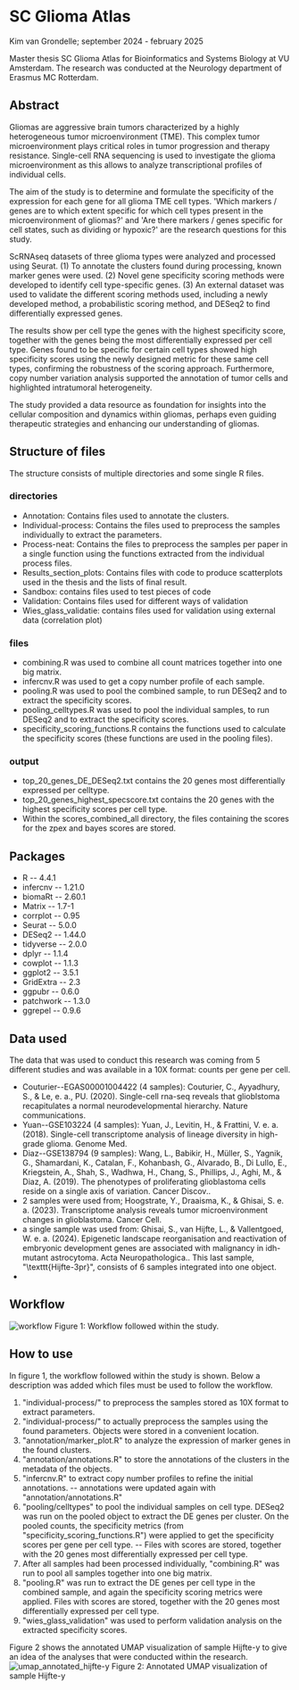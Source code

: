 # SC Glioma Atlas
Kim van Grondelle; september 2024 - february 2025

Master thesis SC Glioma Atlas for Bioinformatics and Systems Biology at VU Amsterdam. The research was conducted at the Neurology department of Erasmus MC Rotterdam. 

## Abstract
Gliomas are aggressive brain tumors characterized by a highly heterogeneous tumor microenvironment (TME). This complex tumor microenvironment plays critical roles in tumor progression and therapy resistance. Single-cell RNA sequencing is used to investigate the glioma microenvironment as this allows to analyze transcriptional profiles of individual cells.

The aim of the study is to determine and formulate the specificity of the expression for each gene for all glioma TME cell types. 'Which markers / genes are to which extent specific for which cell types present in the microenvironment of gliomas?' and 'Are there markers / genes specific for cell states, such as dividing or hypoxic?' are the research questions for this study. 

ScRNAseq datasets of three glioma types were analyzed and processed using Seurat. (1) To annotate the clusters found during processing, known marker genes were used. (2) Novel gene specificity scoring methods were developed to identify cell type-specific genes. (3) An external dataset was used to validate the different scoring methods used, including a newly developed method, a probabilistic scoring method, and DESeq2 to find differentially expressed genes. 

The results show per cell type the genes with the highest specificity score, together with the genes being the most differentially expressed per cell type. Genes found to be specific for certain cell types showed high specificity scores using the newly designed metric for these same cell types, confirming the robustness of the scoring approach. Furthermore, copy number variation analysis supported the annotation of tumor cells and highlighted intratumoral heterogeneity. 

The study provided a data resource as foundation for insights into the cellular composition and dynamics within gliomas, perhaps even guiding therapeutic strategies and enhancing our understanding of gliomas. 

## Structure of files
The structure consists of multiple directories and some single R files. 

### directories
- Annotation: Contains files used to annotate the clusters.
- Individual-process: Contains the files used to preprocess the samples individually to extract the parameters. 
- Process-neat: Contains the files to preprocess the samples per paper in a single function using the functions extracted from the individual process files. 
- Results_section_plots: Contains files with code to produce scatterplots used in the thesis and the lists of final result. 
- Sandbox: contains files used to test pieces of code
- Validation: Contains files used for different ways of validation
- Wies_glass_validatie: contains files used for validation using external data (correlation plot)

### files
- combining.R was used to combine all count matrices together into one big matrix. 
- infercnv.R was used to get a copy number profile of each sample. 
- pooling.R was used to pool the combined sample, to run DESeq2 and to extract the specificity scores. 
- pooling_celltypes.R was used to pool the individual samples, to run DESeq2 and to extract the specificity scores. 
- specificity_scoring_functions.R contains the functions used to calculate the specificity scores (these functions are used in the pooling files).

### output
- top_20_genes_DE_DESeq2.txt contains the 20 genes most differentially expressed per celltype. 
- top_20_genes_highest_specscore.txt contains the 20 genes with the highest specificity scores per cell type.
- Within the scores_combined_all directory, the files containing the scores for the zpex and bayes scores are stored. 

## Packages
- R -- 4.4.1 
- infercnv -- 1.21.0
- biomaRt -- 2.60.1  
- Matrix -- 1.7-1
- corrplot -- 0.95  
- Seurat -- 5.0.0 
- DESeq2 -- 1.44.0 
- tidyverse -- 2.0.0
- dplyr -- 1.1.4   
- cowplot -- 1.1.3
- ggplot2 -- 3.5.1  
- GridExtra -- 2.3
- ggpubr -- 0.6.0   
- patchwork -- 1.3.0
- ggrepel -- 0.9.6  


## Data used
The data that was used to conduct this research was coming from 5 different studies and was available in a 10X format: counts per gene per cell. 
- Couturier--EGAS00001004422 (4 samples): Couturier, C., Ayyadhury, S., & Le, e. a., PU. (2020). Single-cell rna-seq reveals that glioblstoma recapitulates a normal neurodevelopmental hierarchy. Nature communications. 
- Yuan--GSE103224 (4 samples): Yuan, J., Levitin, H., & Frattini, V. e. a. (2018). Single-cell transcriptome analysis of lineage diversity in high-grade glioma. Genome Med.
- Diaz--GSE138794 (9 samples): Wang, L., Babikir, H., Müller, S., Yagnik, G., Shamardani, K., Catalan, F., Kohanbash, G., Alvarado, B., Di Lullo, E., Kriegstein, A., Shah, S., Wadhwa, H., Chang, S., Phillips, J., Aghi, M., & Diaz, A. (2019). The phenotypes of proliferating glioblastoma cells reside on a single axis of variation. Cancer Discov..  
- 2 samples were used from; Hoogstrate, Y., Draaisma, K., & Ghisai, S. e. a. (2023). Transcriptome analysis reveals tumor microenvironment changes in glioblastoma. Cancer Cell.
- a single sample was used from: Ghisai, S., van Hijfte, L., & Vallentgoed, W. e. a. (2024). Epigenetic landscape reorganisation and reactivation of embryonic development genes are associated with malignancy in idh-mutant astrocytoma. Acta Neuropathologica.. This last sample, "\texttt{Hijfte-3pr}", consists of 6 samples integrated into one object.
- 
## Workflow
![workflow](https://github.com/user-attachments/assets/fc8f8a05-35c9-41b9-9544-bdd202368317)
Figure 1: Workflow followed within the study. 

## How to use
In figure 1, the workflow followed within the study is shown. Below a description was added which files must be used to follow the workflow. 
1. "individual-process/" to preprocess the samples stored as 10X format to extract parameters.
1. "individual-process/" to actually preprocess the samples using the found parameters. Objects were stored in a convenient location. 
1. "annotation/marker_plot.R" to analyze the expression of marker genes in the found clusters. 
1. "annotation/annotations.R" to store the annotations of the clusters in the metadata of the objects. 
1. "infercnv.R" to extract copy number profiles to refine the initial annotations. -- annotations were updated again with "annotation/annotations.R"
1. "pooling/celltypes" to pool the individual samples on cell type. DESeq2 was run on the pooled object to extract the DE genes per cluster. On the pooled counts, the specificity metrics (from "specificity_scoring_functions.R") were applied to get the specificity scores per gene per cell type. -- Files with scores are stored, together with the 20 genes most differentially expressed per cell type. 
1. After all samples had been processed individually, "combining.R" was run to pool all samples together into one big matrix. 
1. "pooling.R" was run to extract the DE genes per cell type in the combined sample, and again the specificity scoring metrics were applied. Files with scores are stored, together with the 20 genes most differentially expressed per cell type.
1. "wies_glass_validation" was used to perform validation analysis on the extracted specificity scores.

Figure 2 shows the annotated UMAP visualization of sample Hijfte-y to give an idea of the analyses that were conducted within the research. 
![umap_annotated_hijfte-y](https://github.com/user-attachments/assets/644c25d7-fad0-4232-8462-cd2c080176c8)
Figure 2: Annotated UMAP visualization of sample Hijfte-y

